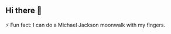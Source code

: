 ## Hi there 👋
⚡ Fun fact: I can do a Michael Jackson moonwalk with my fingers.
<!--
**David-Zauva/David-Zauva** is a ✨ _special_ ✨ repository because its `README.md` (this file) appears on your GitHub profile.

Here are some ideas to get you started:

